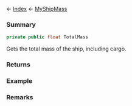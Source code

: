 ← [Index](Api-Index) ← [MyShipMass](Sandbox.ModAPI.Ingame.MyShipMass)

### Summary

```csharp
private public float TotalMass
```

Gets the total mass of the ship, including cargo.

### Returns

### Example

### Remarks

